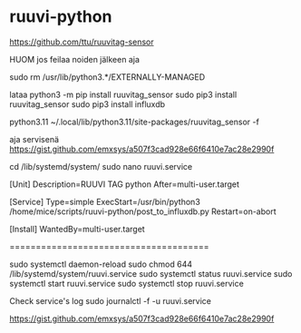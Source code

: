# ruuvi-python

https://github.com/ttu/ruuvitag-sensor

HUOM jos feilaa noiden jälkeen aja

sudo rm /usr/lib/python3.*/EXTERNALLY-MANAGED


lataa 
python3 -m pip install ruuvitag_sensor
sudo pip3 install ruuvitag_sensor
sudo pip3 install influxdb

python3.11 ~/.local/lib/python3.11/site-packages/ruuvitag_sensor -f


aja servisenä
https://gist.github.com/emxsys/a507f3cad928e66f6410e7ac28e2990f

cd /lib/systemd/system/
sudo nano ruuvi.service

[Unit]
Description=RUUVI TAG python
After=multi-user.target

[Service]
Type=simple
ExecStart=/usr/bin/python3 /home/mice/scripts/ruuvi-python/post_to_influxdb.py
Restart=on-abort

[Install]
WantedBy=multi-user.target

======================================

sudo systemctl daemon-reload 
sudo chmod 644 /lib/systemd/system/ruuvi.service
sudo systemctl status ruuvi.service 
sudo systemctl start ruuvi.service
sudo systemctl stop ruuvi.service

Check service's log
sudo journalctl -f -u ruuvi.service


https://gist.github.com/emxsys/a507f3cad928e66f6410e7ac28e2990f
